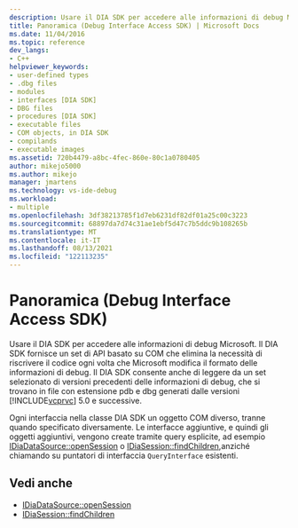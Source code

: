 ```yaml
---
description: Usare il DIA SDK per accedere alle informazioni di debug Microsoft.
title: Panoramica (Debug Interface Access SDK) | Microsoft Docs
ms.date: 11/04/2016
ms.topic: reference
dev_langs:
- C++
helpviewer_keywords:
- user-defined types
- .dbg files
- modules
- interfaces [DIA SDK]
- DBG files
- procedures [DIA SDK]
- executable files
- COM objects, in DIA SDK
- compilands
- executable images
ms.assetid: 720b4479-a8bc-4fec-860e-80c1a0780405
author: mikejo5000
ms.author: mikejo
manager: jmartens
ms.technology: vs-ide-debug
ms.workload:
- multiple
ms.openlocfilehash: 3df38213785f1d7eb6231df82df01a25c00c3223
ms.sourcegitcommit: 68897da7d74c31ae1ebf5d47c7b5ddc9b108265b
ms.translationtype: MT
ms.contentlocale: it-IT
ms.lasthandoff: 08/13/2021
ms.locfileid: "122113235"
---
```

# <a name="overview-debug-interface-access-sdk"></a>Panoramica (Debug Interface Access SDK)
Usare il DIA SDK per accedere alle informazioni di debug Microsoft. Il DIA SDK fornisce un set di API basato su COM che elimina la necessità di riscrivere il codice ogni volta che Microsoft modifica il formato delle informazioni di debug. Il DIA SDK consente anche di leggere da un set selezionato di versioni precedenti delle informazioni di debug, che si trovano in file con estensione pdb e dbg generati dalle versioni [!INCLUDE[vcprvc](../../code-quality/includes/vcprvc_md.md)] 5.0 e successive.

 Ogni interfaccia nella classe DIA SDK un oggetto COM diverso, tranne quando specificato diversamente. Le interfacce aggiuntive, e quindi gli oggetti aggiuntivi, vengono create tramite query esplicite, ad esempio [IDiaDataSource::openSession](../../debugger/debug-interface-access/idiadatasource-opensession.md) o [IDiaSession::findChildren,](../../debugger/debug-interface-access/idiasession-findchildren.md)anziché chiamando su puntatori di interfaccia `QueryInterface` esistenti.

## <a name="see-also"></a>Vedi anche
- [IDiaDataSource::openSession](../../debugger/debug-interface-access/idiadatasource-opensession.md)
- [IDiaSession::findChildren](../../debugger/debug-interface-access/idiasession-findchildren.md)
